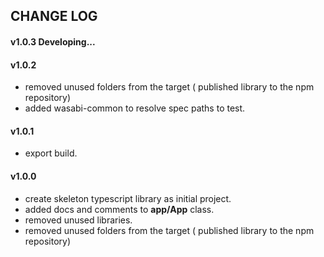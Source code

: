 ## CHANGE LOG

#### v1.0.3 Developing...

#### v1.0.2
* removed unused folders from the target ( published library to the npm repository)
* added wasabi-common to resolve spec paths to test.

#### v1.0.1
* export build.

#### v1.0.0
* create skeleton typescript library as initial project.
* added docs and comments to **app/App** class.
* removed unused libraries.
* removed unused folders from the target ( published library to the npm repository)